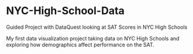 # NYC-High-School-Data
Guided Project with DataQuest looking at SAT Scores in NYC High Schools

My first data visualization project taking data on NYC High Schools and exploring how demographics affect performance on the SAT.
